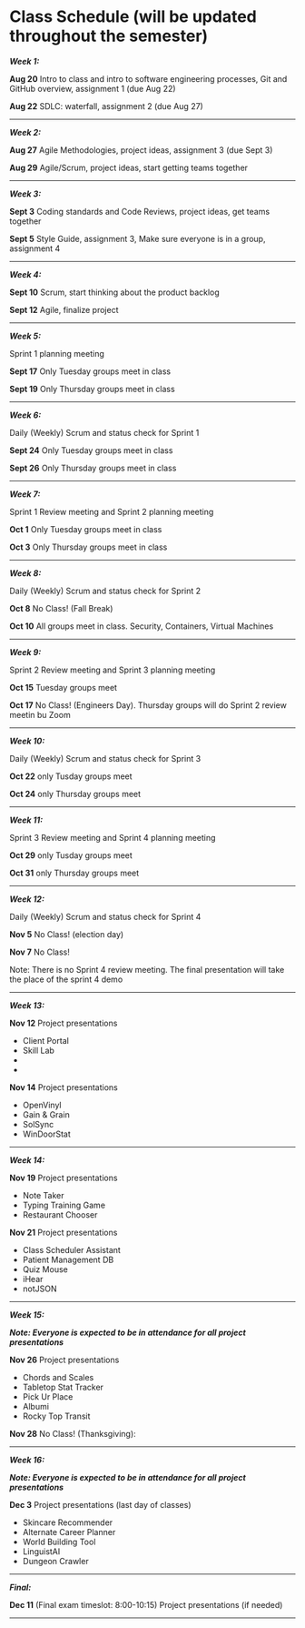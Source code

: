 
# Class Schedule (will be updated throughout the semester)

***Week 1:***

**Aug 20** Intro to class and intro to software engineering processes, Git and GitHub overview, assignment 1 (due Aug 22)

**Aug 22** SDLC: waterfall, assignment 2 (due Aug 27)

---
***Week 2:***

**Aug 27** Agile Methodologies, project ideas, assignment 3 (due Sept 3)

**Aug 29** Agile/Scrum, project ideas, start getting teams together

---
***Week 3:***

**Sept 3** Coding standards and Code Reviews, project ideas, get teams together

**Sept 5** Style Guide, assignment 3, Make sure everyone is in a group, assignment 4 

---
***Week 4:***

**Sept 10** Scrum, start thinking about the product backlog

**Sept 12** Agile, finalize project

---
***Week 5:*** 

Sprint 1 planning meeting

**Sept 17** Only Tuesday groups meet in class

**Sept 19** Only Thursday groups meet in class

---
***Week 6:***

Daily (Weekly) Scrum and status check for Sprint 1

**Sept 24** Only Tuesday groups meet in class

**Sept 26** Only Thursday groups meet in class

---

***Week 7:***

Sprint 1 Review meeting and Sprint 2 planning meeting

**Oct 1** Only Tuesday groups meet in class

**Oct 3** Only Thursday groups meet in class

---
***Week 8:***

Daily (Weekly) Scrum and status check for Sprint 2

**Oct 8** No Class! (Fall Break)

**Oct 10** All groups meet in class. Security, Containers, Virtual Machines

---
***Week 9:***

Sprint 2 Review meeting and Sprint 3 planning meeting

**Oct 15** Tuesday groups meet

**Oct 17**  No Class! (Engineers Day). Thursday groups will do Sprint 2 review meetin bu Zoom

---
***Week 10:***

Daily (Weekly) Scrum and status check for Sprint 3

**Oct 22** only Tusday groups meet

**Oct 24** only Thursday groups meet

---
***Week 11:***

Sprint 3 Review meeting and Sprint 4 planning meeting

**Oct 29** only Tusday groups meet

**Oct 31** only Thursday groups meet

---
***Week 12:***

Daily (Weekly) Scrum and status check for Sprint 4

**Nov 5**  No Class! (election day)

**Nov 7**  No Class!

Note: There is no Sprint 4 review meeting. The final presentation will take the place of the sprint 4 demo

---
***Week 13:***

**Nov 12**  Project presentations

- Client Portal
- Skill Lab
- 
- 

**Nov 14** Project presentations

- OpenVinyl
- Gain & Grain
- SolSync
- WinDoorStat

---
***Week 14:***

**Nov 19** Project presentations

- Note Taker
- Typing Training Game
- Restaurant Chooser

**Nov 21** Project presentations

- Class Scheduler Assistant
- Patient Management DB
- Quiz Mouse
- iHear
- notJSON

---
***Week 15:***

***Note: Everyone is expected to be in attendance for all project presentations***

**Nov 26**  Project presentations

- Chords and Scales
- Tabletop Stat Tracker
- Pick Ur Place
- Albumi
- Rocky Top Transit

**Nov 28** No Class! (Thanksgiving):

---
***Week 16:***

***Note: Everyone is expected to be in attendance for all project presentations***

**Dec 3** Project presentations (last day of classes)

- Skincare Recommender
- Alternate Career Planner
- World Building Tool
- LinguistAI
- Dungeon Crawler


---
***Final:***

**Dec 11** (Final exam timeslot: 8:00-10:15) Project presentations (if needed)


---
